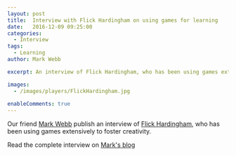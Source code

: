 ```yaml
---
layout: post
title:  Interview with Flick Hardingham on using games for learning
date:   2016-12-09 09:25:00
categories:
  - Interview
tags:
  - Learning
author: Mark Webb

excerpt: An interview of Flick Hardingham, who has been using games extensively to foster creativity.   

images:
  - /images/players/FlickHardingham.jpg
  
enableComments: true
---
```


Our friend [Mark Webb](https://www.linkedin.com/in/webby) publish an interview of [Flick Hardingham](https://twitter.com/chasingdots), who has been using games extensively to foster creativity.

Read the complete interview on [Mark's blog](http://britesparx.com/interview-with-flick-hardingham-on-using-games-for-learning)

